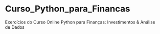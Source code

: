 # Curso_Python_para_Financas
Exercícios do Curso Online Python para Finanças: Investimentos &amp; Análise de Dados
